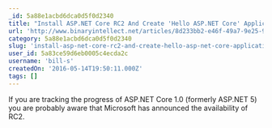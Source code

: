 ```yaml
---
_id: 5a88e1acbd6dca0d5f0d2340
title: "Install ASP.NET Core RC2 And Create 'Hello ASP.NET Core' Application"
url: 'http://www.binaryintellect.net/articles/8d233bb2-e46f-49a7-9e25-9ea3804c9952.aspx'
category: 5a88e1acbd6dca0d5f0d2340
slug: 'install-asp-net-core-rc2-and-create-hello-asp-net-core-application'
user_id: 5a83ce59d6eb0005c4ecda2c
username: 'bill-s'
createdOn: '2016-05-14T19:50:11.000Z'
tags: []
---
```


If you are tracking the progress of ASP.NET Core 1.0 (formerly ASP.NET 5) you are probably aware that Microsoft has announced the availability of RC2. 
